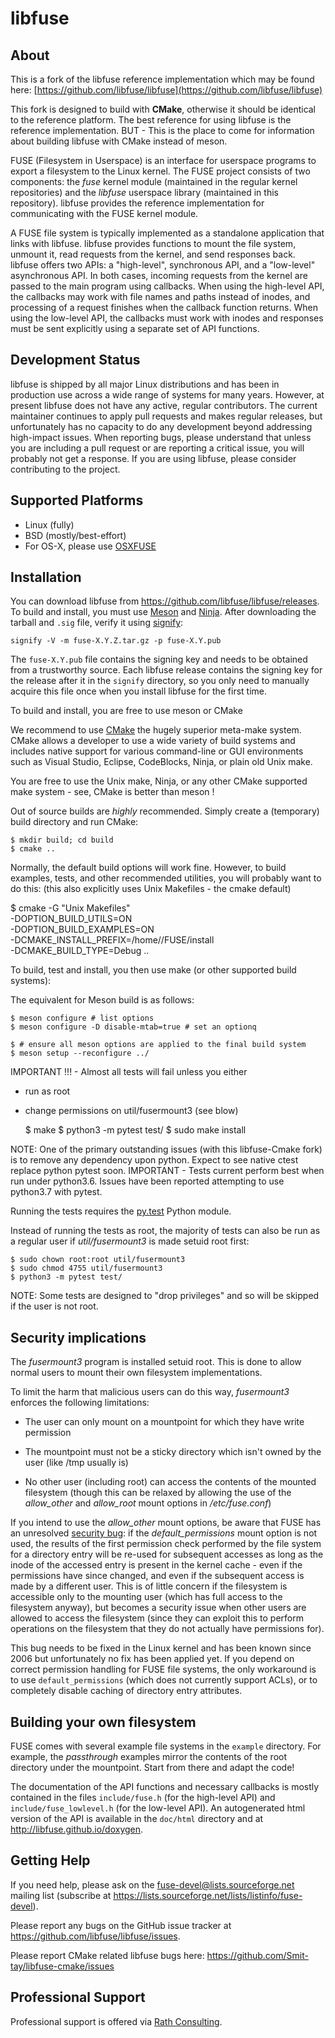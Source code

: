 libfuse
=======

About
-----

This is a fork of the libfuse reference implementation which may be found here:
[https://github.com/libfuse/libfuse](https://github.com/libfuse/libfuse)

This fork is designed to build with **CMake**, otherwise it should be identical to
the reference platform.  The best reference for using libfuse is the reference
implementation.  BUT - This is the place to come for information about building
libfuse with CMake instead of meson.

FUSE (Filesystem in Userspace) is an interface for userspace programs
to export a filesystem to the Linux kernel. The FUSE project consists
of two components: the *fuse* kernel module (maintained in the regular
kernel repositories) and the *libfuse* userspace library (maintained
in this repository). libfuse provides the reference implementation
for communicating with the FUSE kernel module.

A FUSE file system is typically implemented as a standalone
application that links with libfuse. libfuse provides functions to
mount the file system, unmount it, read requests from the kernel, and
send responses back. libfuse offers two APIs: a "high-level",
synchronous API, and a "low-level" asynchronous API. In both cases,
incoming requests from the kernel are passed to the main program using
callbacks. When using the high-level API, the callbacks may work with
file names and paths instead of inodes, and processing of a request
finishes when the callback function returns. When using the low-level
API, the callbacks must work with inodes and responses must be sent
explicitly using a separate set of API functions.


Development Status
------------------

libfuse is shipped by all major Linux distributions and has been in
production use across a wide range of systems for many years. However,
at present libfuse does not have any active, regular contributors. The
current maintainer continues to apply pull requests and makes regular
releases, but unfortunately has no capacity to do any development
beyond addressing high-impact issues. When reporting bugs, please
understand that unless you are including a pull request or are
reporting a critical issue, you will probably not get a response. If
you are using libfuse, please consider contributing to the project.


Supported Platforms
-------------------

* Linux (fully)
* BSD (mostly/best-effort)
* For OS-X, please use [OSXFUSE](https://osxfuse.github.io/)
  

Installation
------------

You can download libfuse from https://github.com/libfuse/libfuse/releases. To build and
install, you must use [Meson](http://mesonbuild.com/) and
[Ninja](https://ninja-build.org).  After downloading the tarball and `.sig` file, verify
it using [signify](https://www.openbsd.org/papers/bsdcan-signify.html):

    signify -V -m fuse-X.Y.Z.tar.gz -p fuse-X.Y.pub
    
The `fuse-X.Y.pub` file contains the signing key and needs to be obtained from a
trustworthy source. Each libfuse release contains the signing key for the release after it
in the `signify` directory, so you only need to manually acquire this file once when you
install libfuse for the first time.

To build and install, you are free to use meson or CMake

We recommend to use [CMake](https://cmake.org/) the hugely superior meta-make
system.  CMake allows a developer to use a wide variety of build systems and
includes native support for various command-line or GUI environments such as
Visual Studio, Eclipse, CodeBlocks, Ninja, or plain old Unix make.

You are free to use the Unix make, Ninja, or any other CMake supported make
system - see, CMake is better than meson !

Out of source builds are *highly* recommended.  Simply create a (temporary)
build directory and run CMake:

    $ mkdir build; cd build
    $ cmake ..

Normally, the default build options will work fine. However, to build examples,
tests, and other recommended utilities, you will probably want to do this:
(this also explicitly uses Unix Makefiles - the cmake default)

   $ cmake -G "Unix Makefiles" \
                -DOPTION_BUILD_UTILS=ON \
                -DOPTION_BUILD_EXAMPLES=ON \
                -DCMAKE_INSTALL_PREFIX=/home/<USER>/FUSE/install \
                -DCMAKE_BUILD_TYPE=Debug ..


To build, test and install, you then use make (or other supported build systems):

  The equivalent for Meson build is as follows:
  
    $ meson configure # list options
    $ meson configure -D disable-mtab=true # set an optionq

    $ # ensure all meson options are applied to the final build system
    $ meson setup --reconfigure ../


IMPORTANT !!! - Almost all tests will fail unless you either
  - run as root
  - change permissions on  util/fusermount3 (see blow)


    $ make
    $ python3 -m pytest test/
    $ sudo make install

NOTE:  One of the primary outstanding issues (with this libfuse-Cmake fork) is
to remove any dependency upon python.  Expect to see native ctest replace python
pytest soon.  IMPORTANT - Tests current perform best when run under python3.6.
Issues have been reported attempting to use python3.7 with pytest.

Running the tests requires the [py.test](http://www.pytest.org/) Python module. 

Instead of running the tests as root, the majority of
tests can also be run as a regular user if *util/fusermount3* is made
setuid root first:

    $ sudo chown root:root util/fusermount3
    $ sudo chmod 4755 util/fusermount3
    $ python3 -m pytest test/

NOTE: Some tests are designed to "drop privileges" and so will be skipped if the
user is not root.

Security implications
---------------------

The *fusermount3* program is installed setuid root. This is done to
allow normal users to mount their own filesystem implementations.

To limit the harm that malicious users can do this way, *fusermount3*
enforces the following limitations:

  - The user can only mount on a mountpoint for which they have write
    permission

  - The mountpoint must not be a sticky directory which isn't owned by
    the user (like /tmp usually is)

  - No other user (including root) can access the contents of the
    mounted filesystem (though this can be relaxed by allowing the use
    of the *allow_other* and *allow_root* mount options in
    */etc/fuse.conf*)


If you intend to use the *allow_other* mount options, be aware that
FUSE has an unresolved [security
bug](https://github.com/libfuse/libfuse/issues/15): if the
*default_permissions* mount option is not used, the results of the
first permission check performed by the file system for a directory
entry will be re-used for subsequent accesses as long as the inode of
the accessed entry is present in the kernel cache - even if the
permissions have since changed, and even if the subsequent access is
made by a different user. This is of little concern if the filesystem
is accessible only to the mounting user (which has full access to the
filesystem anyway), but becomes a security issue when other users are
allowed to access the filesystem (since they can exploit this to
perform operations on the filesystem that they do not actually have
permissions for).

This bug needs to be fixed in the Linux kernel and has been known
since 2006 but unfortunately no fix has been applied yet. If you
depend on correct permission handling for FUSE file systems, the only
workaround is to use `default_permissions` (which does not currently
support ACLs), or to completely disable caching of directory entry
attributes.

Building your own filesystem
------------------------------

FUSE comes with several example file systems in the `example`
directory. For example, the *passthrough* examples mirror the contents
of the root directory under the mountpoint. Start from there and adapt
the code!

The documentation of the API functions and necessary callbacks is
mostly contained in the files `include/fuse.h` (for the high-level
API) and `include/fuse_lowlevel.h` (for the low-level API). An
autogenerated html version of the API is available in the `doc/html`
directory and at http://libfuse.github.io/doxygen.


Getting Help
------------

If you need help, please ask on the <fuse-devel@lists.sourceforge.net>
mailing list (subscribe at
https://lists.sourceforge.net/lists/listinfo/fuse-devel).

Please report any bugs on the GitHub issue tracker at
https://github.com/libfuse/libfuse/issues.

Please report CMake related libfuse bugs here:
https://github.com/Smit-tay/libfuse-cmake/issues


Professional Support
--------------------

Professional support is offered via [Rath Consulting](http://www.rath-consulting.biz).
